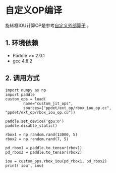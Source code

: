 # 自定义OP编译
旋转框IOU计算OP是参考[自定义外部算子](https://www.paddlepaddle.org.cn/documentation/docs/zh/guides/07_new_op/new_custom_op.html) 。

## 1. 环境依赖
- Paddle >= 2.0.1
- gcc 4.8.2

## 2. 调用方式
```
import numpy as np
import paddle
custom_ops = load(
        name="custom_jit_ops",
        sources=["ppdet/ext_op/rbox_iou_op.cc", "ppdet/ext_op/rbox_iou_op.cu"])

paddle.set_device('gpu:0')
paddle.disable_static()

rbox1 = np.random.rand(13000, 5)
rbox2 = np.random.rand(7, 5)

pd_rbox1 = paddle.to_tensor(rbox1)
pd_rbox2 = paddle.to_tensor(rbox2)

iou = custom_ops.rbox_iou(pd_rbox1, pd_rbox2)
print('iou', iou)
```
